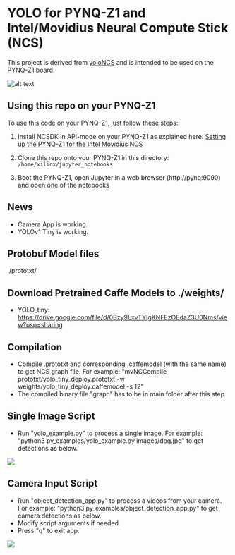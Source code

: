 ﻿# YOLO for PYNQ-Z1 and Intel/Movidius Neural Compute Stick (NCS)

This project is derived from [yoloNCS](https://github.com/gudovskiy/yoloNCS) and is intended to be used on the [PYNQ-Z1](https://store.digilentinc.com/pynq-z1-python-productivity-for-zynq/ "PYNQ-Z1") board.

![alt text](http://www.fpgadeveloper.com/wp-content/uploads/2018/04/pynq-z1-and-movidius-ncs-1-1080x675.jpg "PYNQ-Z1 and Movidius NCS")

## Using this repo on your PYNQ-Z1

To use this code on your PYNQ-Z1, just follow these steps:

1. Install NCSDK in API-mode on your PYNQ-Z1 as explained here: [Setting up the PYNQ-Z1 for the Intel Movidius NCS](http://www.fpgadeveloper.com/2018/04/setting-up-the-pynq-z1-for-the-intel-movidius-neural-compute-stick.html)

2. Clone this repo onto your PYNQ-Z1 in this directory: `/home/xilinx/jupyter_notebooks`

3. Boot the PYNQ-Z1, open Jupyter in a web browser (http://pynq:9090) and open one of the notebooks

## News

* Camera App is working.
* YOLOv1 Tiny is working.

## Protobuf Model files

./prototxt/

## Download Pretrained Caffe Models to ./weights/

* YOLO_tiny: https://drive.google.com/file/d/0Bzy9LxvTYIgKNFEzOEdaZ3U0Nms/view?usp=sharing

## Compilation

* Compile .prototxt and corresponding .caffemodel (with the same name) to get NCS graph file. For example: "mvNCCompile prototxt/yolo_tiny_deploy.prototxt -w weights/yolo_tiny_deploy.caffemodel -s 12"
* The compiled binary file "graph" has to be in main folder after this step.

## Single Image Script

* Run "yolo_example.py" to process a single image. For example: "python3 py_examples/yolo_example.py images/dog.jpg" to get detections as below.

![](/images/yolo_dog.png)

## Camera Input Script

* Run "object_detection_app.py" to process a videos from your camera. For example: "python3 py_examples/object_detection_app.py" to get camera detections as below.
* Modify script arguments if needed.
* Press "q" to exit app.

![](/images/camera.png)
